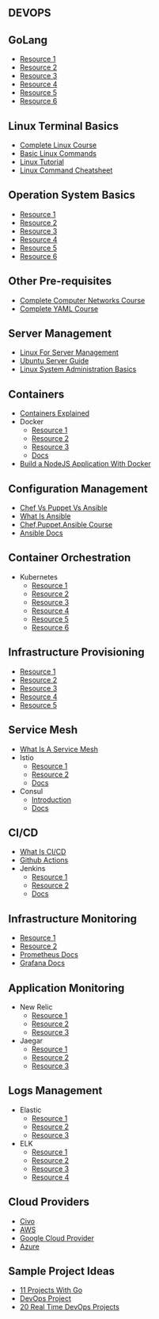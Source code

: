 ## DEVOPS

## GoLang
- [Resource 1](https://www.codecademy.com/learn/learn-go)
- [Resource 2](https://go.dev/learn/)
- [Resource 3](https://www.tutorialspoint.com/go/index.htm)
- [Resource 4](https://www.w3schools.com/go/)
- [Resource 5](https://www.youtube.com/watch?v=YS4e4q9oBaU)
- [Resource 6](https://www.youtube.com/watch?v=yyUHQIec83I)

## Linux Terminal Basics
- [Complete Linux Course](https://www.youtube.com/watch?v=iwolPf6kN-k&feature=youtu.be)
- [Basic Linux Commands](https://www.youtube.com/watch?v=J2zquYPJbWY)
- [Linux Tutorial](https://www.youtube.com/watch?v=cBokz0LTizk)
- [Linux Command Cheatsheet](https://www.guru99.com/linux-commands-cheat-sheet.html)

## Operation System Basics
- [Resource 1](https://www.youtube.com/watch?v=RozoeWzT7IM)
- [Resource 2](https://www.youtube.com/watch?v=6-mdtMKfEYM&feature=youtu.be)
- [Resource 3](https://www.youtube.com/watch?v=GjNp0bBrjmU&feature=youtu.be)
- [Resource 4](https://www.youtube.com/watch?v=pVzRTmdd9j0&feature=youtu.be)
- [Resource 5](https://www.tutorialspoint.com/operating_system/index.htm#:~:text=An%20Operating%20System%20(OS)%20is%20an%20interface%20between%20a%20computer,as%20disk%20drives%20and%20printers.)
- [Resource 6](https://youtube.com/playlist?list=PLBlnK6fEyqRiVhbXDGLXDk_OQAeuVcp2O)

## Other Pre-requisites
- [Complete Computer Networks Course](https://www.youtube.com/watch?v=IPvYjXCsTg8&list=PL9gnSGHSqcnoqBXdMwUTRod4Gi3eac2Ak&index=4)
- [Complete YAML Course](https://www.youtube.com/watch?v=IA90BTozdow)

## Server Management
- [Linux For Server Management](https://www.youtube.com/watch?v=HsDIz0zKwjs)
- [Ubuntu Server Guide](https://ubuntu.com/server/docs)
- [Linux System Administration Basics](https://www.linode.com/docs/guides/linux-system-administration-basics/)

## Containers
- [Containers Explained](https://www.youtube.com/watch?v=0qotVMX-J5s)
- Docker
    - [Resource 1](https://www.youtube.com/watch?v=17Bl31rlnRM&t=1204s)
    - [Resource 2](https://www.youtube.com/watch?v=3c-iBn73dDE)
    - [Resource 3](https://www.youtube.com/watch?v=9zUHg7xjIqQ&feature=youtu.be)
    - [Docs](https://docs.docker.com/)
- [Build a NodeJS Application With Docker](https://www.youtube.com/watch?v=PsWeSg38XFY&feature=youtu.be)

## Configuration Management
- [Chef Vs Puppet Vs Ansible](https://www.youtube.com/watch?v=_TVNCTK808I)
- [What Is Ansible](https://www.youtube.com/watch?v=wgQ3rHFTM4E)
- [Chef,Puppet,Ansible Course](https://www.youtube.com/watch?v=O1s16cYzC10)
- [Ansible Docs](https://docs.ansible.com/ansible/latest/index.html)

## Container Orchestration
- Kubernetes
  - [Resource 1](https://www.youtube.com/watch?v=KVBON1lA9N8)
  - [Resource 2](http://civo.io/kunal)
  - [Resource 3](https://www.tutorialspoint.com/kubernetes/index.html)
  - [Resource 4](https://www.freecodecamp.org/news/learn-kubernetes-in-under-3-hours-a-detailed-guide-to-orchestrating-containers-114ff420e882/)
  - [Resource 5](https://www.youtube.com/watch?v=X48VuDVv0do)
  - [Resource 6](https://www.youtube.com/watch?v=PH-2FfFD2PU)

## Infrastructure Provisioning
- [Resource 1](https://learn.hashicorp.com/terraform)
- [Resource 2](https://www.youtube.com/watch?v=l5k1ai_GBDE)
- [Resource 3](https://www.youtube.com/watch?v=SLB_c_ayRMo)
- [Resource 4](https://www.youtube.com/watch?v=7xngnjfIlK4)
- [Resource 5](https://www.terraform.io/intro)

## Service Mesh
- [What Is A Service Mesh]()
- Istio
   - [Resource 1](https://www.youtube.com/watch?v=6zDrLvpfCK4)
   - [Resource 2](https://www.youtube.com/watch?v=16fgzklcF7Y)
   - [Docs](https://istio.io/latest/docs/setup/getting-started/)
- Consul
   - [Introduction](https://www.youtube.com/watch?v=UHLr8UsHuDA)
   - [Docs](https://www.consul.io/docs)

## CI/CD
- [What Is CI/CD](https://www.youtube.com/watch?v=62N8UiWUdQo&list=PL9gnSGHSqcnoqBXdMwUTRod4Gi3eac2Ak&index=21)
- [Github Actions](https://www.youtube.com/watch?v=R8_veQiYBjI)
- Jenkins
     - [Resource 1](https://www.youtube.com/watch?v=7KCS70sCoK0)
     - [Resource 2](https://www.tutorialspoint.com/jenkins/index.htm)
     - [Docs](https://www.jenkins.io/doc/tutorials/)

## Infrastructure Monitoring
- [Resource 1](https://www.youtube.com/watch?v=9TJx7QTrTyo)
- [Resource 2](https://www.youtube.com/watch?v=h4Sl21AKiDg)
- [Prometheus Docs](https://prometheus.io/docs/introduction/overview/)
- [Grafana Docs](https://grafana.com/docs/grafana/latest/getting-started/get-started-grafana-prometheus/)

## Application Monitoring
- New Relic
    - [Resource 1](https://www.youtube.com/watch?v=aU6A-45c7Vs)
    - [Resource 2](https://www.youtube.com/c/NewRelicInc)
    - [Resource 3](https://www.youtube.com/watch?v=YHyopdCfxsQ)
- Jaegar  
    - [Resource 1](https://www.youtube.com/watch?v=aMZoUIG-mgY)
    - [Resource 2](https://www.youtube.com/watch?v=UNqilb9_zwY)
    - [Resource 3](https://www.jaegertracing.io/docs/1.36/getting-started/)

## Logs Management
- Elastic
   - [Resource 1](https://www.youtube.com/watch?v=ZP0NmfyfsoM)
   - [Resource 2](https://www.elastic.co/observability/log-monitoring)
   - [Resource 3](https://www.youtube.com/watch?v=tOqWX9JWEYc)
- ELK             
   - [Resource 1](https://www.cprime.com/resources/blog/log-management-elk-and-why-you-should-care/)
   - [Resource 2](https://sematext.com/guides/elk-stack/)
   - [Resource 3](https://www.youtube.com/watch?v=4X0WLg05ASw)
   - [Resource 4](https://www.youtube.com/watch?v=MuPhf6uL-kE)

## Cloud Providers
- [Civo](https://www.civo.com/docs)
- [AWS](https://docs.aws.amazon.com/)
- [Google Cloud Provider](https://cloud.google.com/docs)
- [Azure](https://docs.microsoft.com/en-us/azure/?product=popular)

## Sample Project Ideas
- [11 Projects With Go](https://www.youtube.com/watch?v=jFfo23yIWac)
- [DevOps Project](https://www.youtube.com/playlist?list=PLxzKY3wu0_FJdJd3IKdiM4Om1hGo2Hsdt)
- [20 Real Time DevOps Projects](https://www.youtube.com/playlist?list=PLkWRCY_kK0GgrU0L2nnRtzef8HPVsJp0r)
